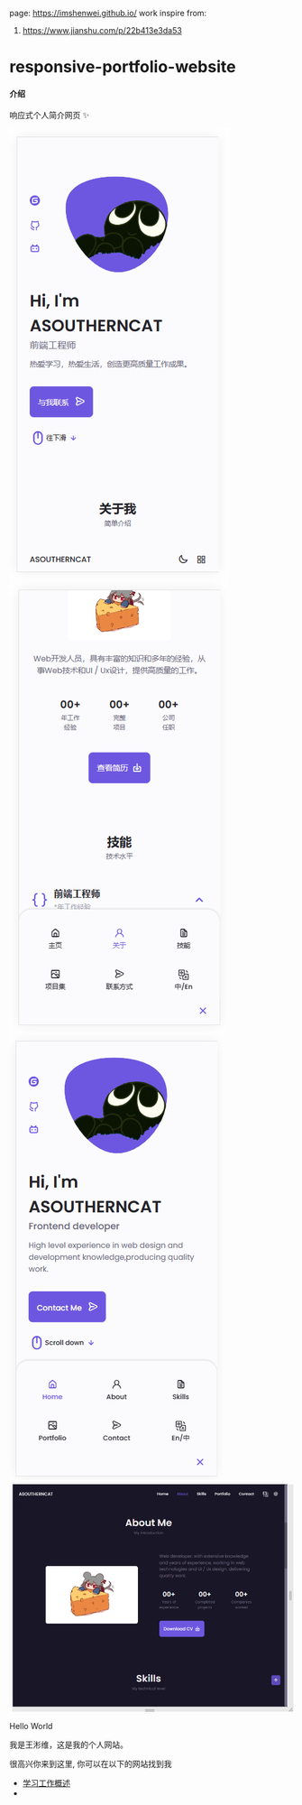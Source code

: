 page: https://imshenwei.github.io/
work inspire from:
1. https://www.jianshu.com/p/22b413e3da53
# responsive-portfolio-website

#### 介绍
响应式个人简介网页 :sparkles: 

![输入图片说明](assets/preview/index.png) ![输入图片说明](assets/preview/about.png) ![输入图片说明](assets/preview/translate.png) ![输入图片说明](assets/preview/responsive-layout.png)

<p>Hello World</p>
<p>我是王涁维，这是我的个人网站。 </p>
<p>很高兴你来到这里, 你可以在以下的网站找到我</p>

<ul>
	  <li> <a href="https://imshenwei.github.io/">学习工作概述</a> </li>
	    <li> <a href="http://hejie.nigeerhuo.com"></a> </li>
</ul>
